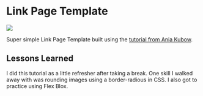 # Link Page Template

<image src="images/readMeImage.png">

Super simple Link Page Template built using the <a href="https://www.youtube.com/watch?v=GRgt5efpmdM">tutorial from Ania Kubow</a>. 

## Lessons Learned
I did this tutorial as a little refresher after taking a break. One skill I walked away with was rounding images using a border-radious in CSS. I also got to practice using Flex Blox.